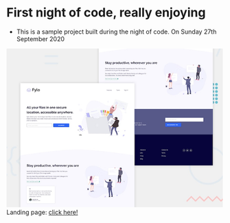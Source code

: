 # First night of code, really enjoying
* This is a sample project built during the night of code. On Sunday 27th September 2020

![GitHub Logo](assets/images/desktop-preview.jpg)
Landing page: [click here!](https://fylo-seven-night-website.netlify.app/)
